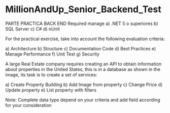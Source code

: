 # MillionAndUp_Senior_Backend_Test

PARTE PRACTICA BACK END
Required manage 
a)	.NET 5 o superiores
b)	SQL Server 
c)	C#
d)	nUnit

For the practical exercise, take into account the following evaluation criteria:

a)	Architecture 
b)	Structure
c)	Documentation Code
d)	Best Practices
e)	Manage Performance
f)	Unit Test 
g)	Security

A large Real Estate company requires creating an API to obtain information about properties in the United States, this is in a database as shown in the image, its task is to create a set of services:

a)	Create Property Building 
b)	Add Image from property
c)	Change Price
d)	Update property
e)	List property  with filters

Note: Complete data type depend on your criteria and add field according for your consideration
